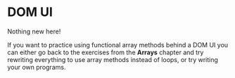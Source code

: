 # DOM UI

Nothing new here!

If you want to practice using functional array methods behind a DOM UI you can
either go back to the exercises from the **Arrays** chapter and try rewriting
everything to use array methods instead of loops, or try writing your own
programs.
